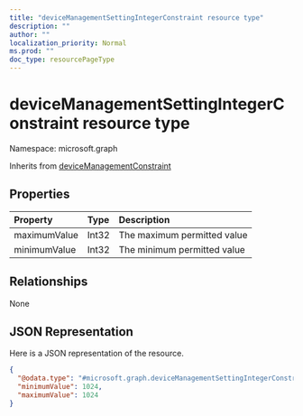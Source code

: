 ```yaml
---
title: "deviceManagementSettingIntegerConstraint resource type"
description: ""
author: ""
localization_priority: Normal
ms.prod: ""
doc_type: resourcePageType
---
```


# deviceManagementSettingIntegerConstraint resource type


Namespace: microsoft.graph




Inherits from [deviceManagementConstraint](../resources/devicemanagementconstraint.md)

## Properties
|Property|Type|Description|
|:---|:---|:---|
|maximumValue|Int32|The maximum permitted value|
|minimumValue|Int32|The minimum permitted value|

## Relationships
None

## JSON Representation
Here is a JSON representation of the resource.
<!-- {
  "blockType": "resource",
  "@odata.type": "microsoft.graph.deviceManagementSettingIntegerConstraint"
}
-->
``` json
{
  "@odata.type": "#microsoft.graph.deviceManagementSettingIntegerConstraint",
  "minimumValue": 1024,
  "maximumValue": 1024
}
```


